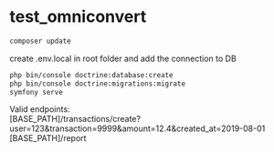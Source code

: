 # test_omniconvert

```bash
composer update
```
create .env.local in root folder and add the connection to DB

```bash
php bin/console doctrine:database:create  
php bin/console doctrine:migrations:migrate
symfony serve
```

Valid endpoints:<br>
[BASE_PATH]/transactions/create?user=123&transaction=9999&amount=12.4&created_at=2019-08-01<br>
[BASE_PATH]/report
